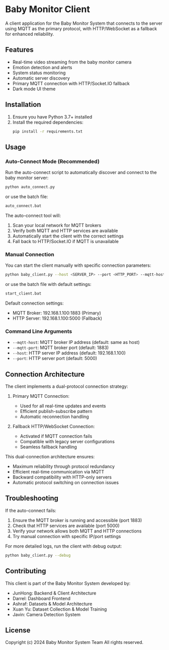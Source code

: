 # Baby Monitor Client

A client application for the Baby Monitor System that connects to the server using MQTT as the primary protocol, with HTTP/WebSocket as a fallback for enhanced reliability.

## Features

- Real-time video streaming from the baby monitor camera
- Emotion detection and alerts
- System status monitoring
- Automatic server discovery
- Primary MQTT connection with HTTP/Socket.IO fallback
- Dark mode UI theme

## Installation

1. Ensure you have Python 3.7+ installed
2. Install the required dependencies:
   ```bash
   pip install -r requirements.txt
   ```

## Usage

### Auto-Connect Mode (Recommended)

Run the auto-connect script to automatically discover and connect to the baby monitor server:

```bash
python auto_connect.py
```

or use the batch file:

```bash
auto_connect.bat
```

The auto-connect tool will:
1. Scan your local network for MQTT brokers
2. Verify both MQTT and HTTP services are available
3. Automatically start the client with the correct settings
4. Fall back to HTTP/Socket.IO if MQTT is unavailable

### Manual Connection

You can start the client manually with specific connection parameters:

```bash
python baby_client.py --host <SERVER_IP> --port <HTTP_PORT> --mqtt-host <MQTT_IP> --mqtt-port <MQTT_PORT>
```

or use the batch file with default settings:

```bash
start_client.bat
```

Default connection settings:
- MQTT Broker: 192.168.1.100:1883 (Primary)
- HTTP Server: 192.168.1.100:5000 (Fallback)

### Command Line Arguments

- `--mqtt-host`: MQTT broker IP address (default: same as host)
- `--mqtt-port`: MQTT broker port (default: 1883)
- `--host`: HTTP server IP address (default: 192.168.1.100)
- `--port`: HTTP server port (default: 5000)

## Connection Architecture

The client implements a dual-protocol connection strategy:

1. Primary MQTT Connection:
   - Used for all real-time updates and events
   - Efficient publish-subscribe pattern
   - Automatic reconnection handling

2. Fallback HTTP/WebSocket Connection:
   - Activated if MQTT connection fails
   - Compatible with legacy server configurations
   - Seamless fallback handling

This dual-connection architecture ensures:
- Maximum reliability through protocol redundancy
- Efficient real-time communication via MQTT
- Backward compatibility with HTTP-only servers
- Automatic protocol switching on connection issues

## Troubleshooting

If the auto-connect fails:
1. Ensure the MQTT broker is running and accessible (port 1883)
2. Check that HTTP services are available (port 5000)
3. Verify your network allows both MQTT and HTTP connections
4. Try manual connection with specific IP/port settings

For more detailed logs, run the client with debug output:
```bash
python baby_client.py --debug
```

## Contributing

This client is part of the Baby Monitor System developed by:
- JunHong: Backend & Client Architecture
- Darrel: Dashboard Frontend
- Ashraf: Datasets & Model Architecture
- Xuan Yu: Dataset Collection & Model Training
- Javin: Camera Detection System

## License

Copyright (c) 2024 Baby Monitor System Team
All rights reserved.
